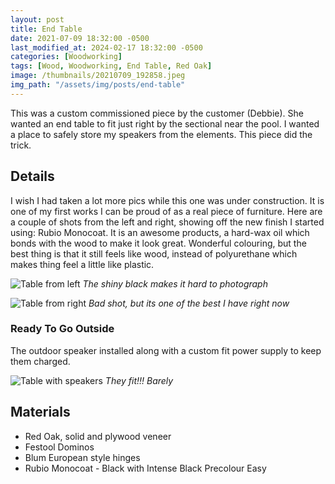```yaml
---
layout: post
title: End Table
date: 2021-07-09 18:32:00 -0500
last_modified_at: 2024-02-17 18:32:00 -0500
categories: [Woodworking]
tags: [Wood, Woodworking, End Table, Red Oak]
image: /thumbnails/20210709_192858.jpeg
img_path: "/assets/img/posts/end-table"
---
```


This was a custom commissioned piece by the customer (Debbie).  She wanted an end table to fit just right by the sectional near the pool.  I wanted a place to safely store my speakers from the elements.  This piece did the trick.

## Details

I wish I had taken a lot more pics while this one was under construction.  It is one of my first works I can be proud of as a real piece of furniture.  Here are a couple of shots from the left and right, showing off the new finish I started using:  Rubio Monocoat.  It is an awesome products, a hard-wax oil which bonds with the wood to make it look great.  Wonderful colouring, but the best thing is that it still feels like wood, instead of polyurethane which makes thing feel a little like plastic.

![Table from left][Table from left]
_The shiny black makes it hard to photograph_

![Table from right][Table from right]
_Bad shot, but its one of the best I have right now_

### Ready To Go Outside

The outdoor speaker installed along with a custom fit power supply to keep them charged.

![Table with speakers][Table with speakers]
_They fit!!!  Barely_

## Materials

- Red Oak, solid and plywood veneer
- Festool Dominos
- Blum European style hinges
- Rubio Monocoat - Black with Intense Black Precolour Easy
  
[Table with speakers]: 20210709_192803.jpeg
[Table from left]: 20210709_192858.jpeg
[Table from right]: 20210709_192749.jpeg
